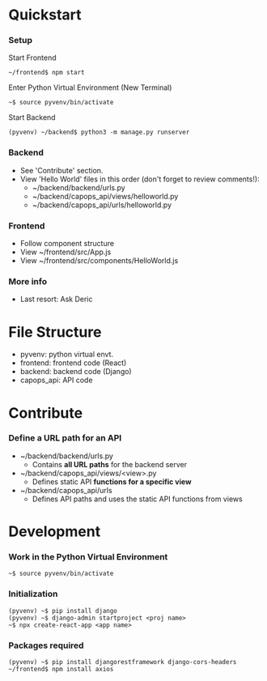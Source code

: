 # Quickstart
### Setup
Start Frontend
```
~/frontend$ npm start
```
Enter Python Virtual Environment (New Terminal)
```
~$ source pyvenv/bin/activate
```
Start Backend
```
(pyvenv) ~/backend$ python3 -m manage.py runserver
```
### Backend
- See 'Contribute' section. 
- View 'Hello World' files in this order (don't forget to review comments!):
  -  ~/backend/backend/urls.py
  -  ~/backend/capops_api/views/helloworld.py
  -  ~/backend/capops_api/urls/helloworld.py
### Frontend
- Follow component structure
- View ~/frontend/src/App.js
- View ~/frontend/src/components/HelloWorld.js
### More  info
- Last resort: Ask Deric



# File Structure
- pyvenv: python virtual envt.
- frontend: frontend code (React)  
- backend: backend code (Django)
- capops_api: API code



# Contribute
### Define a URL path for an API
- ~/backend/backend/urls.py
  - Contains **all URL paths** for the backend server
- ~/backend/capops_api/views/\<view\>.py 
  - Defines static API **functions for a specific view**
- ~/backend/capops_api/urls
  - Defines API paths and uses the static API functions from views



# Development
### Work in the Python Virtual Environment
```
~$ source pyvenv/bin/activate
```
### Initialization
```
(pyvenv) ~$ pip install django
(pyvenv) ~$ django-admin startproject <proj name>
~$ npx create-react-app <app name>
```
### Packages required
```
(pyvenv) ~$ pip install djangorestframework django-cors-headers
~/frontend$ npm install axios 
```